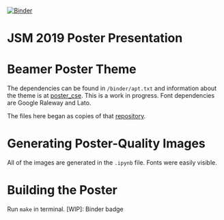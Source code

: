 [![Binder](https://mybinder.org/badge_logo.svg)](https://mybinder.org/v2/gh/mathematicalmichael/jsm19/master)

# JSM 2019 Poster Presentation

# Beamer Poster Theme
The dependencies can be found in `/binder/apt.txt` and information about the theme is at [poster_cse](https://github.com/mathematicalmichael/poster_cse/blob/master/README.md).
This is a work in progress. Font dependencies are Google Raleway and Lato. 


The files here began as copies of that [repository](https://github.com/mathematicalmichael/poster_cse). 

# Generating Poster-Quality Images
All of the images are generated in the `.ipynb` file. Fonts were easily visible. 

# Building the Poster
Run `make` in terminal. [WIP]: Binder badge

